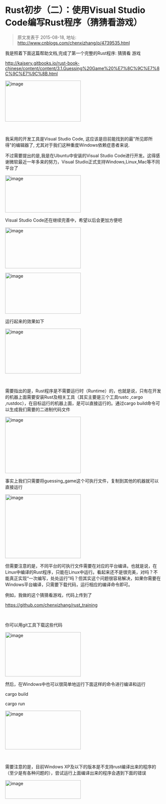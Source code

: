 # Rust初步（二）：使用Visual Studio Code编写Rust程序（猜猜看游戏） 
> 原文发表于 2015-08-18, 地址: http://www.cnblogs.com/chenxizhang/p/4739535.html 


<p>我是照着下面这篇帮助文档,完成了第一个完整的Rust程序: 猜猜看 游戏</p> <p><a title="http://kaisery.gitbooks.io/rust-book-chinese/content/content/3.1.Guessing%20Game%20%E7%8C%9C%E7%8C%9C%E7%9C%8B.html" href="http://kaisery.gitbooks.io/rust-book-chinese/content/content/3.1.Guessing%20Game%20%E7%8C%9C%E7%8C%9C%E7%9C%8B.html">http://kaisery.gitbooks.io/rust-book-chinese/content/content/3.1.Guessing%20Game%20%E7%8C%9C%E7%8C%9C%E7%9C%8B.html</a></p> <p><a href="http://images0.cnblogs.com/blog/9072/201508/181530257224898.png"><img title="image" border="0" alt="image" src="http://images0.cnblogs.com/blog/9072/201508/181530269413426.png" width="244" height="132"></a></p> <p>&nbsp;</p> <p>我采用的开发工具是Visual Studio Code, 这应该是目前能找到的最"所见即所得"的编辑器了, 尤其对于我们这种重度Windows依赖症患者来说.</p> <p>不过需要提出的是,我是在Ubuntu中安装的Visual Studio Code进行开发。这得感谢微软最近一年多来的努力，Visual Studio正式支持Windows,Linux,Mac等不同平台了</p> <p><a href="http://images0.cnblogs.com/blog/9072/201508/181530318315066.png"><img title="image" border="0" alt="image" src="http://images0.cnblogs.com/blog/9072/201508/181530339888206.png" width="244" height="120"></a></p> <p>Visual Studio Code还在继续完善中，希望以后会更加方便吧</p> <p><a href="http://images0.cnblogs.com/blog/9072/201508/181530378166803.png"><img title="image" border="0" alt="image" src="http://images0.cnblogs.com/blog/9072/201508/181530392222574.png" width="244" height="132"></a></p> <p><a href="http://images0.cnblogs.com/blog/9072/201508/181530462385597.png"><img title="image" border="0" alt="image" src="http://images0.cnblogs.com/blog/9072/201508/181530469883968.png" width="244" height="132"></a></p> <p>运行起来的效果如下</p> <p><a href="http://images0.cnblogs.com/blog/9072/201508/181530475663625.png"><img title="image" border="0" alt="image" src="http://images0.cnblogs.com/blog/9072/201508/181530493319052.png" width="244" height="145"></a></p> <p>&nbsp;</p> <p>需要指出的是，Rust程序是不需要运行时（Runtime）的，也就是说，只有在开发的机器上面需要安装Rust及相关工具（其实主要是三个工具rustc ,cargo ,rustdoc），在目标运行的机器上面，是可以直接运行的。通过cargo build命令可以生成我们需要的二进制代码文件</p> <p><a href="http://images0.cnblogs.com/blog/9072/201508/181530586135717.png"><img title="image" border="0" alt="image" src="http://images0.cnblogs.com/blog/9072/201508/181531005812616.png" width="244" height="182"></a></p> <p>事实上我们只需要将guessing_game这个可执行文件，复制到其他的机器就可以直接运行</p> <p><a href="http://images0.cnblogs.com/blog/9072/201508/181531024255786.png"><img title="image" border="0" alt="image" src="http://images0.cnblogs.com/blog/9072/201508/181531037067827.png" width="244" height="206"></a></p> <p>但需要注意的是，不同平台的可执行文件需要在对应的平台编译。也就是说，在Linux中编译的Rust程序，只能在Linux中运行。看起来还不是很完美，对吗？不能真正实现“一次编写，处处运行”吗？但其实这个问题很容易解决，如果你需要在Windows平台编译，只需要下载代码，运行相应的编译命令即可。</p> <p>例如，我做的这个猜猜看游戏，代码上传到了 </p> <p><a title="https://github.com/chenxizhang/rust_training" href="https://github.com/chenxizhang/rust_training">https://github.com/chenxizhang/rust_training</a></p> <p>&nbsp;</p> <p>你可以用git工具下载这些代码</p> <p><a href="http://images0.cnblogs.com/blog/9072/201508/181531053639054.png"><img title="image" border="0" alt="image" src="http://images0.cnblogs.com/blog/9072/201508/181531116284708.png" width="244" height="143"></a></p> <p>然后，在Windows中也可以很简单地运行下面这样的命令进行编译和运行</p> <p>cargo build</p> <p>cargo run</p> <p><a href="http://images0.cnblogs.com/blog/9072/201508/181531133786906.png"><img title="image" border="0" alt="image" src="http://images0.cnblogs.com/blog/9072/201508/181531152225375.png" width="244" height="125"></a></p> <p>&nbsp;</p> <p>需要注意的是，目前Windows XP及以下的版本是不支持rust编译出来的程序的（至少是有各种问题的），尝试运行上面编译出来的程序会遇到下面的错误</p> <p><a href="http://images0.cnblogs.com/blog/9072/201508/181535307385614.png"><img title="image" border="0" alt="image" src="http://images0.cnblogs.com/blog/9072/201508/181535329567970.png" width="244" height="60"></a></p>